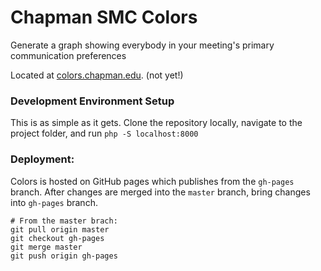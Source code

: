 # Chapman SMC Colors

Generate a graph showing everybody in your meeting's primary communication preferences

Located at [colors.chapman.edu](http://colors.chapman.edu). (not yet!)

### Development Environment Setup

This is as simple as it gets. Clone the repository locally, navigate to the project folder, and run `php -S localhost:8000`

### Deployment:

Colors is hosted on GitHub pages which publishes from the `gh-pages` branch.
After changes are merged into the `master` branch, bring changes into `gh-pages` branch.

    # From the master brach:
    git pull origin master
    git checkout gh-pages
    git merge master
    git push origin gh-pages
